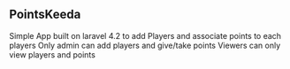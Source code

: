 ## PointsKeeda

Simple App built on laravel 4.2 to add Players and associate points to each players
Only admin can add players and give/take points 
Viewers can only view players and points

